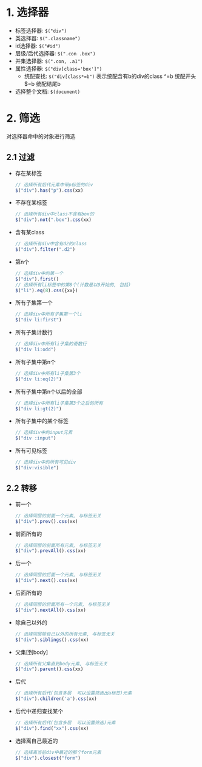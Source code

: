 # 1. 选择器

* 标签选择器: `$("div")`
* 类选择器: `$(".classname")`
* id选择器: `$("#id")`
* 层级/后代选择器: `$(".con .box")`
* 并集选择器: `$(".con, .a1")`
* 属性选择器: `$("div[class='box']")`
  * 统配查找: `$("div[class*=b")`  表示统配含有b的div的class  ^=b  统配开头   $=b  统配结尾b
* 选择整个文档: `$(document)`

# 2. 筛选

对选择器命中的对象进行筛选

## 2.1 过滤

* 存在某标签

  ```js
  // 选择所有后代元素中带p标签的div
  $("div").has("p").css(xx)
  ```

* 不存在某标签

  ```js
  // 选择所有div中class不含有box的
  $("div").not(".box").css(xx)
  ```

* 含有某class

  ```js
  // 选择所有div中含有d2的class
  $("div").filter(".d2")       
  ```

* 第n个

  ```js
  // 选择div中的第一个
  $("div").first()
  // 选择所有li标签中的第8个(计数是以0开始的, 包括)
  $("li").eq(8).css({xx})      
  ```

* 所有子集第一个

  ```js
  // 选择div中所有子集第一个li
  $("div li:first") 
  ```

* 所有子集计数行

  ```js
  // 选择div中所有li子集的奇数行
  $("div li:odd")              
  ```

* 所有子集中第n个

  ```js
  // 选择div中所有li子集第3个
  $("div li:eq(2)")            
  ```

* 所有子集中第n个以后的全部

  ```js
  // 选择div中所有li子集第3个之后的所有
  $("div li:gt(2)")            
  ```

* 所有子集中的某个标签

  ```js
  // 选择div中的input元素
  $("div :input")             
  ```

* 所有可见标签

  ```js
  // 选择div中的所有可见div
  $("div:visible")            
  ```

## 2.2 转移

* 前一个

  ```js
  // 选择同层的前面一个元素, 与标签无关
  $("div").prev().css(xx)
  ```

* 前面所有的

  ```js
  // 选择同层的前面所有元素, 与标签无关
  $("div").prevAll().css(xx)
  ```

* 后一个

  ```js
  // 选择同层的后面一个元素, 与标签无关
  $("div").next().css(xx)
  ```

* 后面所有的

  ```js
  // 选择同层的后面所有一个元素, 与标签无关
  $("div").nextAll().css(xx)
  ```

* 除自己以外的

  ```js
  // 选择同层除自己以外的所有元素, 与标签无关
  $("div").siblings().css(xx)
  ```

* 父集[到body]

  ```js
  // 选择所有父集直到body元素, 与标签无关
  $("div").parent().css(xx)
  ```

* 后代

  ```js
  // 选择所有后代(包含多层  可以设置筛选出a标签)元素
  $("div").children('a').css(xx)
  ```

* 后代中递归查找某个

  ```js
  // 选择所有后代(包含多层  可以设置筛选)元素
  $("div").find("xx").css(xx)
  ```

* 选择离自己最近的

  ```js
  // 选择离当前div中最近的那个form元素
  $("div").closest("form")
  ```

